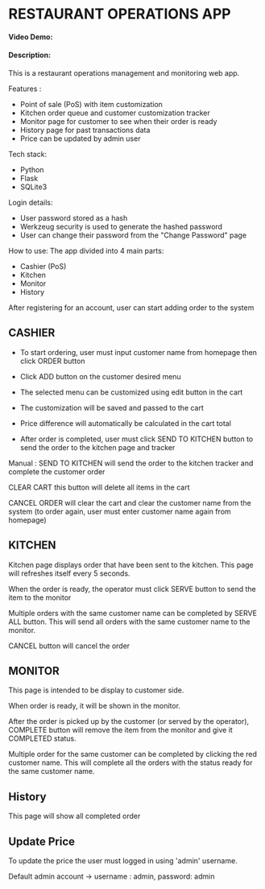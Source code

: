 # RESTAURANT OPERATIONS APP
#### Video Demo: <url>
#### Description:

This is a restaurant operations management and monitoring web app.

Features :
- Point of sale (PoS) with item customization
- Kitchen order queue and customer customization tracker
- Monitor page for customer to see when their order is ready
- History page for past transactions data
- Price can be updated by admin user

Tech stack:
- Python
- Flask
- SQLite3


Login details:
- User password stored as a hash
- Werkzeug security is used to generate the hashed password
- User can change their password from the "Change Password" page


How to use:
The app divided into 4 main parts:
- Cashier (PoS)
- Kitchen
- Monitor
- History


After registering for an account, user can start adding order to the system


CASHIER
----------------
- To start ordering, user must input customer name from homepage then click ORDER button

- Click ADD button on the customer desired menu

- The selected menu can be customized using edit button in the cart

- The customization will be saved and passed to the cart

- Price difference will automatically be calculated in the cart total

- After order is completed, user must click SEND TO KITCHEN button to send the order to the kitchen page and tracker

Manual :
SEND TO KITCHEN will send the order to the kitchen tracker and complete the customer order

CLEAR CART this button will delete all items in the cart

CANCEL ORDER will clear the cart and clear the customer name from the system (to order again, user must enter customer name again from homepage)



KITCHEN
-----------------
Kitchen page displays order that have been sent to the kitchen. This page will refreshes itself every 5 seconds.

When the order is ready, the operator must click SERVE button to send the item to the monitor

Multiple orders with the same customer name can be completed by SERVE ALL button. This will send all orders with the same customer name to the monitor.

CANCEL button will cancel the order



MONITOR
-----------------
This page is intended to be display to customer side.

When order is ready, it will be shown in the monitor.

After the order is picked up by the customer (or served by the operator), COMPLETE button will remove the item from the monitor and give it COMPLETED status.

Multiple order for the same customer can be completed by clicking the red customer name. This will complete all the orders with the status ready for the same customer name.



History
-----------------
This page will show all completed order



Update Price
-----------------
To update the price the user must logged in using 'admin' username.

Default admin account -> username : admin, password: admin
